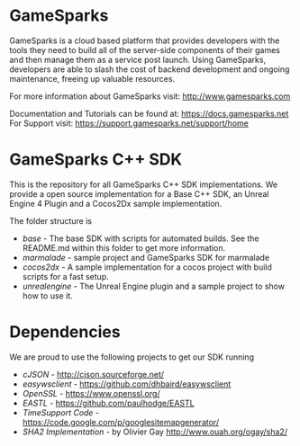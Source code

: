 # GameSparks

GameSparks is a cloud based platform that provides developers with the tools they need to build all of the server-side components of their games and then manage them as a service post launch.  Using GameSparks, developers are able to slash the cost of backend development and ongoing maintenance, freeing up valuable resources.

For more information about GameSparks visit: http://www.gamesparks.com

Documentation and Tutorials can be found at: https://docs.gamesparks.net
For Support visit: https://support.gamesparks.net/support/home  


# GameSparks C++ SDK 

This is the repository for all GameSparks C++ SDK implementations. We provide a open source implementation for a Base C++ SDK, an Unreal Engine 4 Plugin and a Cocos2Dx sample implementation.

The folder structure is 

* *base* - The base SDK with scripts for automated builds. See the README.md within this folder to get more information.
* *marmalade* - sample project and GameSparks SDK for marmalade
* *cocos2dx* - A sample implementation for a cocos project with build scripts for a fast setup.
* *unrealengine* - The Unreal Engine plugin and a sample project to show how to use it.

# Dependencies

We are proud to use the following projects to get our SDK running

* *cJSON* - http://cjson.sourceforge.net/
* *easywsclient* - https://github.com/dhbaird/easywsclient
* *OpenSSL* - https://www.openssl.org/
* *EASTL* - https://github.com/paulhodge/EASTL
* *TimeSupport Code* - https://code.google.com/p/googlesitemapgenerator/
* *SHA2 Implementation* - by Olivier Gay http://www.ouah.org/ogay/sha2/
